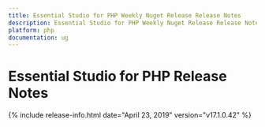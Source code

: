 ```yaml
---
title: Essential Studio for PHP Weekly Nuget Release Release Notes  
description: Essential Studio for PHP Weekly Nuget Release Release Notes  
platform: php
documentation: ug
---
```


# Essential Studio for PHP  Release Notes  

{% include release-info.html date="April 23, 2019"  version="v17.1.0.42" %} 






